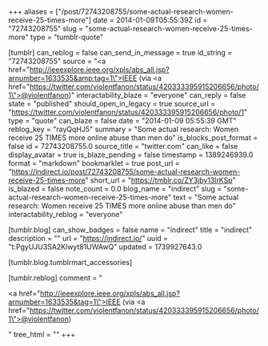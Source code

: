 +++
aliases = ["/post/72743208755/some-actual-research-women-receive-25-times-more"]
date = 2014-01-09T05:55:39Z
id = "72743208755"
slug = "some-actual-research-women-receive-25-times-more"
type = "tumblr-quote"

[tumblr]
can_reblog = false
can_send_in_message = true
id_string = "72743208755"
source = "<a href=\"http://ieeexplore.ieee.org/xpls/abs_all.jsp?arnumber=1633535&amp;tag=1\">IEEE</a> (via <a href=\"https://twitter.com/violentfanon/status/420333395915206656/photo/1\">@violentfanon</a>)"
interactability_blaze = "everyone"
can_reply = false
state = "published"
should_open_in_legacy = true
source_url = "https://twitter.com/violentfanon/status/420333395915206656/photo/1"
type = "quote"
can_blaze = false
date = "2014-01-09 05:55:39 GMT"
reblog_key = "rayQqHJ5"
summary = "Some actual research: Women receive 25 TIMES more online abuse than men do"
is_blocks_post_format = false
id = 72743208755.0
source_title = "twitter.com"
can_like = false
display_avatar = true
is_blaze_pending = false
timestamp = 1389246939.0
format = "markdown"
bookmarklet = true
post_url = "https://indirect.io/post/72743208755/some-actual-research-women-receive-25-times-more"
short_url = "https://tmblr.co/ZY3jby13lrKSp"
is_blazed = false
note_count = 0.0
blog_name = "indirect"
slug = "some-actual-research-women-receive-25-times-more"
text = "Some actual research: Women receive 25 TIMES more online abuse than men do"
interactability_reblog = "everyone"

[tumblr.blog]
can_show_badges = false
name = "indirect"
title = "indirect"
description = ""
url = "https://indirect.io/"
uuid = "t:PgyUJU3SA2Klwyt81UWAwQ"
updated = 1739927643.0

[tumblr.blog.tumblrmart_accessories]

[tumblr.reblog]
comment = "<p><a href=\"http://ieeexplore.ieee.org/xpls/abs_all.jsp?arnumber=1633535&tag=1\">IEEE</a> (via <a href=\"https://twitter.com/violentfanon/status/420333395915206656/photo/1\">@violentfanon</a>)</p>"
tree_html = ""
+++
